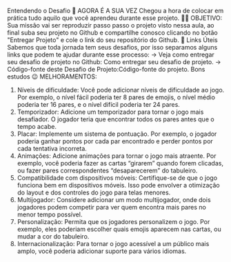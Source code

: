 Entendendo o Desafio
 🎯 AGORA É A SUA VEZ
Chegou a hora de colocar em prática tudo aquilo que você aprendeu durante esse projeto.
👨‍💻 OBJETIVO:
Sua missão vai ser reproduzir passo passo o projeto visto nessa aula, ao final suba seu projeto no Github e compartilhe conosco clicando no botão "Entregar Projeto" e cole o link do seu repositório do Github.
🔗 Links Úteis
Sabemos que toda jornada tem seus desafios, por isso separamos alguns links que podem te ajudar durante esse processo:
-> Veja como entregar seu desafio de projeto no Github: Como entregar seu desafio de projeto.
-> Código-fonte deste Desafio de Projeto:Código-fonte do projeto.
Bons estudos 😉
MELHORAMENTOS:
1. Níveis de dificuldade: Você pode adicionar níveis de dificuldade ao jogo. Por exemplo, o nível fácil poderia ter 8 pares de emojis, o nível médio poderia ter 16 pares, e o nível difícil poderia ter 24 pares.
2. Temporizador: Adicione um temporizador para tornar o jogo mais desafiador. O jogador teria que encontrar todos os pares antes que o tempo acabe.
3. Placar: Implemente um sistema de pontuação. Por exemplo, o jogador poderia ganhar pontos por cada par encontrado e perder pontos por cada tentativa incorreta.
4. Animações: Adicione animações para tornar o jogo mais atraente. Por exemplo, você poderia fazer as cartas “girarem” quando forem clicadas, ou fazer pares correspondentes “desaparecerem” do tabuleiro.
5. Compatibilidade com dispositivos móveis: Certifique-se de que o jogo funciona bem em dispositivos móveis. Isso pode envolver a otimização do layout e dos controles do jogo para telas menores.
6. Multijogador: Considere adicionar um modo multijogador, onde dois jogadores podem competir para ver quem encontra mais pares no menor tempo possível.
7. Personalização: Permita que os jogadores personalizem o jogo. Por exemplo, eles poderiam escolher quais emojis aparecem nas cartas, ou mudar a cor do tabuleiro.
8. Internacionalização: Para tornar o jogo acessível a um público mais amplo, você poderia adicionar suporte para vários idiomas.
